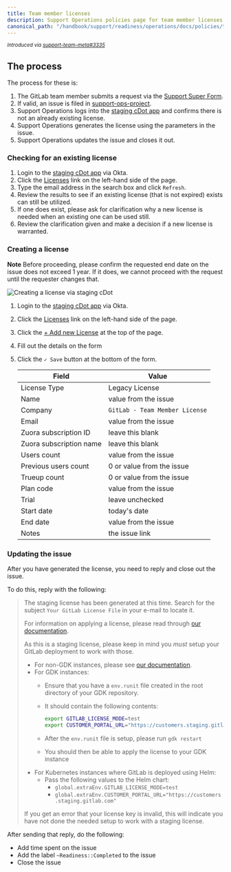 ```yaml
---
title: Team member licenses
description: Support Operations policies page for team member licenses
canonical_path: "/handbook/support/readiness/operations/docs/policies/team_member_licenses"
---
```


<sup>*Introduced via [support-team-meta#3335](https://gitlab.com/gitlab-com/support/support-team-meta/-/issues/3335)*</sup>

## The process

The process for these is:

1. The GitLab team member submits a request via the
   [Support Super Form](https://support-super-form-gitlab-com-support-support-op-651f22e90ce6d7.gitlab.io/).
1. If valid, an issue is filed in
   [support-ops-project](https://gitlab.com/gitlab-com/support/support-ops/support-ops-project).
1. Support Operations logs into the
   [staging cDot app](https://customers.staging.gitlab.com/admin/license/new_license)
   and confirms there is not an already existing license.
1. Support Operations generates the license using the parameters in the issue.
1. Support Operations updates the issue and closes it out.

### Checking for an existing license

1. Login to the
   [staging cDot app](https://customers.staging.gitlab.com/admins/sign_in) via
   Okta.
1. Click the [Licenses](https://customers.staging.gitlab.com/admin/license) link
   on the left-hand side of the page.
1. Type the email address in the search box and click `Refresh`.
1. Review the results to see if an existing license (that is not expired) exists
   can still be utilized.
1. If one does exist, please ask for clarification why a new license is needed
   when an existing one can be used still.
1. Review the clarification given and make a decision if a new license is
   warranted.

### Creating a license

**Note** Before proceeding, please confirm the requested end date on the issue
does not exceed 1 year. If it does, we cannot proceed with the request until
the requester changes that.

![Creating a license via staging cDot](/handbook/support/readiness/operations/images/generating_license_via_staging.gif)

1. Login to the
   [staging cDot app](https://customers.staging.gitlab.com/admins/sign_in) via
   Okta.
1. Click the [Licenses](https://customers.staging.gitlab.com/admin/license) link
   on the left-hand side of the page.
1. Click the
   [+ Add new License](https://customers.staging.gitlab.com/admin/license/new_license)
   at the top of the page.
1. Fill out the details on the form
1. Click the `✓ Save` button at the bottom of the form.

   | Field                   | Value                              |
   |-------------------------|------------------------------------|
   | License Type            | Legacy License                     |
   | Name                    | value from the issue               |
   | Company                 | `GitLab - Team Member License`     |
   | Email                   | value from the issue               |
   | Zuora subscription ID   | leave this blank                   |
   | Zuora subscription name | leave this blank                   |
   | Users count             | value from the issue               |
   | Previous users count    | 0 or value from the issue          |
   | Trueup count            | 0 or value from the issue          |
   | Plan code               | value from the issue               |
   | Trial                   | leave unchecked                    |
   | Start date              | today's date                       |
   | End date                | value from the issue               |
   | Notes                   | the issue link                     |

### Updating the issue

After you have generated the license, you need to reply and close out the issue.

To do this, reply with the following:

> The staging license has been generated at this time. Search for the subject
> `Your GitLab License File` in your e-mail to locate it.
>
> For information on applying a license, please read through
> [our documentation](https://docs.gitlab.com/ee/administration/license_file.html).
>
> As this is a staging license, please keep in mind you *must* setup your GitLab
> deployment to work with those.
>
> - For non-GDK instances, please see
>   [our documentation](https://docs.gitlab.com/omnibus/development/setup.html#use-customers-portal-staging-in-gitlab).
> - For GDK instances:
>   - Ensure that you have a `env.runit` file created in the root directory of
>     your GDK repository.
>   - It should contain the following contents:
>
>     ```bash
>     export GITLAB_LICENSE_MODE=test
>     export CUSTOMER_PORTAL_URL="https://customers.staging.gitlab.com"
>     ```
>
>   - After the `env.runit` file is setup, please run `gdk restart`
>   - You should then be able to apply the license to your GDK instance
> - For Kubernetes instances where GitLab is deployed using Helm:
>   - Pass the following values to the Helm chart:
>     - `global.extraEnv.GITLAB_LICENSE_MODE=test`
>     - `global.extraEnv.CUSTOMER_PORTAL_URL="https://customers.staging.gitlab.com"`
>
> If you get an error that your license key is invalid, this will indicate you
> have not done the needed setup to work with a staging license.

After sending that reply, do the following:

- Add time spent on the issue
- Add the label `~Readiness::Completed` to the issue
- Close the issue
